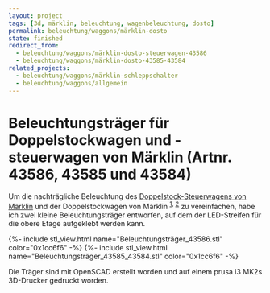 ```yaml
---
layout: project
tags: [3d, märklin, beleuchtung, wagenbeleuchtung, dosto]
permalink: beleuchtung/waggons/märklin-dosto
state: finished
redirect_from:
  - beleuchtung/waggons/märklin-dosto-steuerwagen-43586
  - beleuchtung/waggons/märklin-dosto-43585-43584
related_projects:
  - beleuchtung/waggons/märklin-schleppschalter
  - beleuchtung/waggons/allgemein
---
```


# Beleuchtungsträger für Doppelstockwagen und -steuerwagen von Märklin (Artnr. 43586, 43585 und 43584)

Um die nachträgliche Beleuchtung des [Doppelstock-Steuerwagens von Märklin](https://www.maerklin.de/de/produkte/details/article/43586/)
und der Doppelstockwagen von Märklin <sup><a href="https://www.maerklin.de/de/produkte/details/article/43584/">1</a>,
<a href="https://www.maerklin.de/de/produkte/details/article/43585/">2</a></sup> zu vereinfachen, habe ich zwei
kleine Beleuchtungsträger entworfen, auf dem der LED-Streifen für die obere Etage
aufgeklebt werden kann.

{%- include stl_view.html name="Beleuchtungsträger_43586.stl" color="0x1cc6f6" -%}
{%- include stl_view.html name="Beleuchtungsträger_43585_43584.stl" color="0x1cc6f6" -%}

Die Träger sind mit OpenSCAD erstellt worden und auf einem prusa i3 MK2s 3D-Drucker gedruckt worden.
